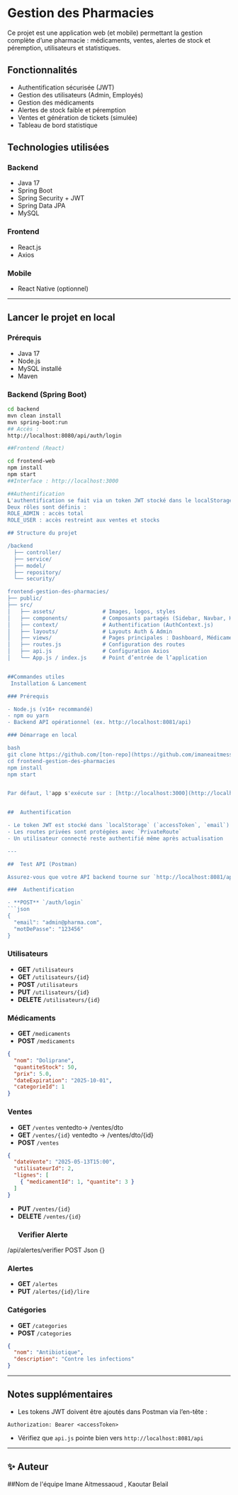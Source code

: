 #  Gestion des Pharmacies

Ce projet est une application web (et mobile) permettant la gestion complète d’une pharmacie : médicaments, ventes, alertes de stock et péremption, utilisateurs et statistiques.

##  Fonctionnalités

- Authentification sécurisée (JWT)
- Gestion des utilisateurs (Admin, Employés)
- Gestion des médicaments
- Alertes de stock faible et péremption
- Ventes et génération de tickets (simulée)
- Tableau de bord statistique

##  Technologies utilisées

### Backend
- Java 17
- Spring Boot
- Spring Security + JWT
- Spring Data JPA
- MySQL

### Frontend
- React.js
- Axios

### Mobile
- React Native (optionnel)

---

##  Lancer le projet en local

###  Prérequis
- Java 17
- Node.js
- MySQL installé
- Maven

###  Backend (Spring Boot)
```bash
cd backend
mvn clean install
mvn spring-boot:run
## Accès :
http://localhost:8080/api/auth/login

##Frontend (React)

cd frontend-web
npm install
npm start
##Interface : http://localhost:3000

##Authentification
L'authentification se fait via un token JWT stocké dans le localStorage.
Deux rôles sont définis :
ROLE_ADMIN : accès total
ROLE_USER : accès restreint aux ventes et stocks

## Structure du projet

/backend
  ├── controller/
  ├── service/
  ├── model/
  ├── repository/
  └── security/

frontend-gestion-des-pharmacies/
├── public/
├── src/
│   ├── assets/               # Images, logos, styles
│   ├── components/           # Composants partagés (Sidebar, Navbar, Header...)
│   ├── context/              # Authentification (AuthContext.js)
│   ├── layouts/              # Layouts Auth & Admin
│   ├── views/                # Pages principales : Dashboard, Médicaments, Ventes...
│   ├── routes.js             # Configuration des routes
│   ├── api.js                # Configuration Axios
│   └── App.js / index.js     # Point d’entrée de l’application


##Commandes utiles
 Installation & Lancement

### Prérequis

- Node.js (v16+ recommandé)
- npm ou yarn
- Backend API opérationnel (ex. http://localhost:8081/api)

### Démarrage en local

bash
git clone https://github.com/[ton-repo](https://github.com/imaneaitmessaoud/gestiondespharmacies-backend)/frontend-gestion-des-pharmacies.git
cd frontend-gestion-des-pharmacies
npm install
npm start


Par défaut, l'app s'exécute sur : [http://localhost:3000](http://localhost:3000)


##  Authentification

- Le token JWT est stocké dans `localStorage` (`accessToken`, `email`)
- Les routes privées sont protégées avec `PrivateRoute`
- Un utilisateur connecté reste authentifié même après actualisation

---

##  Test API (Postman)

Assurez-vous que votre API backend tourne sur `http://localhost:8081/api`. Voici quelques requêtes types pour tester chaque ressource dans Postman :

###  Authentification

- **POST** `/auth/login`
```json
{
  "email": "admin@pharma.com",
  "motDePasse": "123456"
}
```

###  Utilisateurs

- **GET** `/utilisateurs`
- **GET** `/utilisateurs/{id}`
- **POST** `/utilisateurs`
- **PUT** `/utilisateurs/{id}`
- **DELETE** `/utilisateurs/{id}`

###  Médicaments

- **GET** `/medicaments`
- **POST** `/medicaments`
```json
{
  "nom": "Doliprane",
  "quantiteStock": 50,
  "prix": 5.0,
  "dateExpiration": "2025-10-01",
  "categorieId": 1
}
```

###  Ventes

- **GET** `/ventes`  ventedto-> /ventes/dto   
- **GET** `/ventes/{id}`  ventedto -> /ventes/dto/{id}
- **POST** `/ventes`
```json
{
  "dateVente": "2025-05-13T15:00",
  "utilisateurId": 2,
  "lignes": [
    { "medicamentId": 1, "quantite": 3 }
  ]
}
```
- **PUT** `/ventes/{id}`
- **DELETE** `/ventes/{id}`
  ###  Verifier Alerte
/api/alertes/verifier 
POST 
Json {}
  
###  Alertes

- **GET** `/alertes`
- **PUT** `/alertes/{id}/lire`

###  Catégories

- **GET** `/categories`
- **POST** `/categories`
```json
{
  "nom": "Antibiotique",
  "description": "Contre les infections"
}
```

---

##  Notes supplémentaires

- Les tokens JWT doivent être ajoutés dans Postman via l’en-tête :
```
Authorization: Bearer <accessToken>
```
- Vérifiez que `api.js` pointe bien vers `http://localhost:8081/api`

---

## ✨ Auteur
##Nom de l'équipe
Imane Aitmessaoud , Kaoutar Belail



